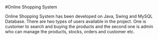 #Online Shopping System

Online Shopping System has been developed on Java, Swing and MySQL Database. 
There are two types of users available in the project. 
One is customer to search and buying the products and the second one is admin who can manage the products, stocks, orders and customer etc.
